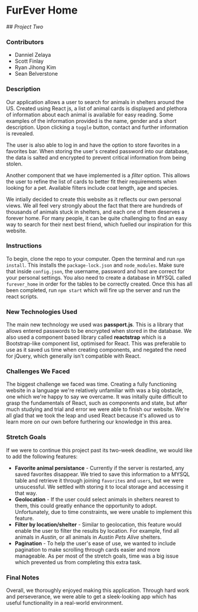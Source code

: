 # FurEver Home
*## Project Two*

### Contributors
* Danniel Zelaya
* Scott Finlay
* Ryan Jihong Kim
* Sean Belverstone

### Description
Our application allows a user to search for animals in shelters around the US. Created using React js, a list of animal cards is displayed and plethora of information about each animal is available for easy reading. Some examples of the information provided is the name, gender and a short description. Upon clicking a `toggle` button, contact and further information is revealed.

The user is also able to log in and have the option to store favorites in a favorites bar. When storing the user's created password into our database, the data is salted and encrypted to prevent critical information from being stolen. 

Another component that we have implemented is a *filter* option. This allows the user to refine the list of cards to better fit their requirements when looking for a pet. Available filters include coat length, age and species.

We intially decided to create this website as it reflects our own personal views. We all feel very strongly about the fact that there are hundreds of thousands of animals stuck in shelters, and each one of them deserves a forever home. For many people, it can be quite challenging to find an easy way to search for their next best friend, which fuelled our inspiration for this website.

### Instructions
To begin, clone the repo to your computer. Open the terminal and run `npm install`. This installs the `package-lock.json` and `node_modules`. Make sure that inside `config.json`, the username, password and host are correct for your personal settings. You also need to create a database in MYSQL called `furever_home` in order for the tables to be correctly created. Once this has all been completed, run `npm start` which will fire up the server and run the react scripts.

### New Technologies Used
The main new technology we used was **passport.js**. This is a library that allows entered passwords to be encrypted when stored in the database. We also used a component based library called **reactstrap** which is a Bootstrap-like component list, optimised for React. This was preferable to use as it saved us time when creating components, and negated the need for jQuery, which generally isn't compatible with React.

### Challenges We Faced
The biggest challenge we faced was time. Creating a fully functioning website in a language we're relatively unfamiliar with was a big obstacle, one which we're happy to say we overcame. It was initally quite difficult to grasp the fundamentals of React, such as components and state, but after much studying and trial and error we were able to finish our website. We're all glad that we took the leap and used React because it's allowed us to learn more on our own before furthering our knowledge in this area.

### Stretch Goals
If we were to continue this project past its two-week deadline, we would like to add the following features: 
* **Favorite animal persistance** - Currently if the server is restarted, any saved favorites disappear. We tried to save this information to a MYSQL table and retrieve it through joining `favorites` and `users`, but we were unsucessful. We settled with storing it to local storage and accessing it that way.
* **Geolocation** - If the user could select animals in shelters nearest to them, this could greatly enhance the opportunity to adopt. Unfortunately, due to time constraints, we were unable to implement this feature.
* **Filter by location/shelter** - Similar to geolocation, this feature would enable the user to filter the results by location. For example, find all animals in *Austin*, or all animals in *Austin Pets Alive* shelters.
* **Pagination** - To help the user's ease of use, we wanted to include pagination to make scrolling through cards easier and more manageable. As per most of the stretch goals, time was a big issue which prevented us from completing this extra task.

### Final Notes
Overall, we thoroughly enjoyed making this application. Through hard work and perseverance, we were able to get a sleek-looking app which has useful functionality in a real-world environment.